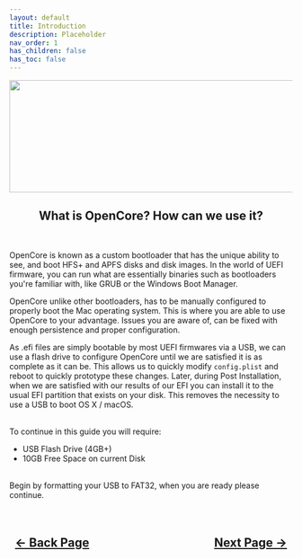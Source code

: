 ```yaml
---
layout: default
title: Introduction
description: Placeholder
nav_order: 1
has_children: false
has_toc: false
---
```


<style>
  .navigation-container {
    display: flex;
    justify-content: space-between;
    align-items: center;
    width: 100%;
  }
  
  .nav-button {
    margin: 10px;
  }
</style>

<p align="center">
  <img width="650" height="200" src="../../../assets/Headers/Header-Introduction.png">
</p>

<h2 align="center">What is OpenCore? How can we use it?</h2>
<br>

OpenCore is known as a custom bootloader that has the unique ability to see, and boot HFS+ and APFS disks and disk images. In the world of UEFI firmware, you can run what are essentially binaries such as bootloaders you're familiar with, like GRUB or the Windows Boot Manager.

OpenCore unlike other bootloaders, has to be manually configured to properly boot the Mac operating system. This is where you are able to use OpenCore to your advantage. Issues you are aware of, can be fixed with enough persistence and proper configuration. 

As .efi files are simply bootable by most UEFI firmwares via a USB, we can use a flash drive to configure OpenCore until we are satisfied it is as complete as it can be. This allows us to quickly modify ``config.plist`` and reboot to quickly prototype these changes. Later, during Post Installation, when we are satisfied with our results of our EFI you can install it to the usual EFI partition that exists on your disk. This removes the necessity to use a USB to boot OS X / macOS.

<br>
To continue in this guide you will require:

- USB Flash Drive (4GB+)
- 10GB Free Space on current Disk

<br>
Begin by formatting your USB to FAT32, when you are ready please continue.

<h2 align="center">
  <br>
  <div class="navigation-container">
    <a class="nav-button" href="../../hardware/04-CompatibilityCharts/05-Misc/index">&larr; Back Page</a>
    <a class="nav-button" href="../02-GatheringFiles/index">Next Page &rarr;</a>
  </div>
  <br>
</h2>
